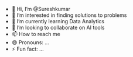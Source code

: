 - 👋 Hi, I’m @Sureshkumar
- 👀 I’m interested in finding solutions to problems
- 🌱 I’m currently learning Data Analytics
- 💞️ I’m looking to collaborate on AI tools
- 📫 How to reach me 
- 😄 Pronouns: ...
- ⚡ Fun fact: ...

<!---
Sureshkumarnlc/Sureshkumarnlc is a ✨ special ✨ repository because its `README.md` (this file) appears on your GitHub profile.
You can click the Preview link to take a look at your changes.
--->
        
